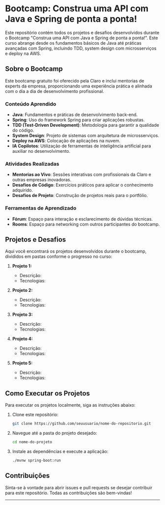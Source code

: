 # Bootcamp: Construa uma API com Java e Spring de ponta a ponta!

Este repositório contém todos os projetos e desafios desenvolvidos durante o Bootcamp "Construa uma API com Java e Spring de ponta a ponta!". Este curso abrange desde os fundamentos básicos de Java até práticas avançadas com Spring, incluindo TDD, system design com microsserviços e deploy na AWS.

## Sobre o Bootcamp

Este bootcamp gratuito foi oferecido pela Claro e inclui mentorias de experts da empresa, proporcionando uma experiência prática e alinhada com o dia a dia de desenvolvimento profissional. 

### Conteúdo Aprendido

- **Java**: Fundamentos e práticas de desenvolvimento back-end.
- **Spring**: Uso do framework Spring para criar aplicações robustas.
- **TDD (Test-Driven Development)**: Metodologia para garantir a qualidade do código.
- **System Design**: Projeto de sistemas com arquitetura de microsserviços.
- **Deploy na AWS**: Colocação de aplicações na nuvem.
- **IA Copilotos**: Utilização de ferramentas de inteligência artificial para auxiliar no desenvolvimento.

### Atividades Realizadas

- **Mentorias ao Vivo**: Sessões interativas com profissionais da Claro e outras empresas inovadoras.
- **Desafios de Código**: Exercícios práticos para aplicar o conhecimento adquirido.
- **Desafios de Projeto**: Construção de projetos reais para o portfólio.

### Ferramentas de Aprendizado

- **Fórum**: Espaço para interação e esclarecimento de dúvidas técnicas.
- **Rooms**: Espaço para networking com outros participantes do bootcamp.

## Projetos e Desafios

Aqui você encontrará os projetos desenvolvidos durante o bootcamp, divididos em pastas conforme o progresso no curso:

1. **Projeto 1:**
   - Descrição:
   - Tecnologias: 

2. **Projeto 2:**
   - Descrição:
   - Tecnologias:

3. **Projeto 3:**
   - Descrição:
   - Tecnologias:

4. **Projeto 4:**
   - Descrição: 
   - Tecnologias: 

5. **Projeto 5:**
   - Descrição:
   - Tecnologias:

## Como Executar os Projetos

Para executar os projetos localmente, siga as instruções abaixo:

1. Clone este repositório:
   ```bash
   git clone https://github.com/seuusuario/nome-do-repositorio.git
   ```

2. Navegue até a pasta do projeto desejado:
   ```bash
   cd nome-do-projeto
   ```

3. Instale as dependências e execute a aplicação:
   ```bash
   ./mvnw spring-boot:run
   ```

## Contribuições

Sinta-se à vontade para abrir issues e pull requests se desejar contribuir para este repositório. Todas as contribuições são bem-vindas!

---
